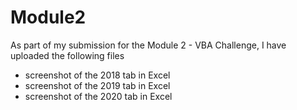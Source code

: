 # Module2
As part of my submission for the Module 2 - VBA Challenge, I have uploaded the following files
  - screenshot of the 2018 tab in Excel  
  - screenshot of the 2019 tab in Excel  
  - screenshot of the 2020 tab in Excel  
